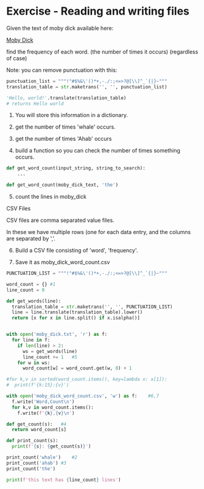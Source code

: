 # Exercise - Reading and writing files
Given the text of moby dick available here:

[Moby Dick](../assets/moby_dick.txt)

find the frequency of each word. (the number of times it occurs) (regardless of case)

Note: you can remove punctuation with this:

```python
punctuation_list = """!"#$%&\'()*+,-./:;<=>?@[\\]^_`{|}~"""
translation_table = str.maketrans('', '', punctuation_list)

'Hello, world!'.translate(translation_table)
# returns Hello world
```


1. You will store this information in a dictionary.

2. get the number of times 'whale' occurs.

3. get the number of times 'Ahab' occurs

4. build a function so you can check the number of times something occurs.


```python
def get_word_count(input_string, string_to_search):
    ...

def get_word_count(moby_dick_text, 'the')
```

5. count the lines in moby_dick

CSV Files

CSV files are comma separated value files.

In these we have multiple rows (one for each data entry, and the columns are separated by ','.  

6. Build a CSV file consisting of 'word', 'frequency'.

7. Save it as moby_dick_word_count.csv

```python
PUNCTUATION_LIST = """!"#$%&\'()*+,-./:;<=>?@[\\]^_`{|}~"""

word_count = {} #1
line_count = 0

def get_words(line):
  translation_table = str.maketrans('', '', PUNCTUATION_LIST)
  line = line.translate(translation_table).lower()
  return [x for x in line.split() if x.isalpha()]


with open('moby_dick.txt', 'r') as f:
  for line in f:
    if len(line) > 2:
      ws = get_words(line)
      line_count += 1   #5
    for w in ws:
      word_count[w] = word_count.get(w, 0) + 1

#for k,v in sorted(word_count.items(), key=lambda x: x[1]):
#  print(f'{k:15}:{v}')

with open('moby_dick_word_count.csv', 'w') as f:    #6,7
  f.write('Word,Count\n')
  for k,v in word_count.items():
    f.write(f'{k},{v}\n')

def get_count(s):   #4
  return word_count[s]

def print_count(s):
  print(f'{s}: {get_count(s)}')

print_count('whale')    #2
print_count('ahab') #3
print_count('the')

print(f'this text has {line_count} lines')
```
